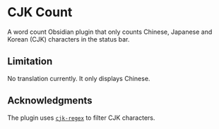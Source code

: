 # CJK Count

A word count Obsidian plugin that only counts Chinese, Japanese and Korean (CJK) characters in the status bar.

## Limitation

No translation currently. It only displays Chinese.

## Acknowledgments

The plugin uses [`cjk-regex`](https://github.com/ikatyang-collab/cjk-regex) to filter CJK characters.
